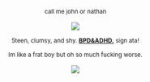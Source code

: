<p align="center" dir="auto">
<sub>call me john or nathan </sub>

<p align="center" dir="auto">
<img src="https://files.catbox.moe/fxccre.png" style="max-width: 100%; "></p>

<p align="center" dir="auto">
<sub>5teen, clumsy, and shy. <b><ins>BPD&ADHD.</ins></b> sign ata!</sub>

<p align="center" dir="auto">
<sub>Im like a frat boy but oh so much fucking worse.</sub>


<p align="center" dir="auto"> 
<img src="https://files.catbox.moe/6vnrf4.png" style="max-width: 100%; "></p> 
<!--
**thequarrymen/thequarrymen** is a ✨ _special_ ✨ repository because its `README.md` (this file) appears on your GitHub profile.

Here are some ideas to get you started:

- 🔭 I’m currently working on ...
- 🌱 I’m currently learning ...
- 👯 I’m looking to collaborate on ...
- 🤔 I’m looking for help with ...
- 💬 Ask me about ...
- 📫 How to reach me: ...
- 😄 Pronouns: ...
- ⚡ Fun fact: .. 
